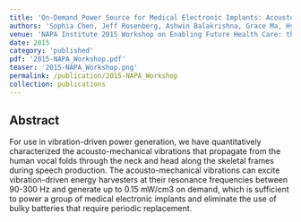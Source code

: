 ```yaml
---
title: 'On-Demand Power Source for Medical Electronic Implants: Acousto-Mechanical Vibrations from Human Vocal Folds'
authors: 'Sophia Chen, Jeff Rosenberg, Ashwin Balakrishna, Grace Ma, Hyunjun Cho, Jeong Oen Lee and Hyuck Choo'
venue: 'NAPA Institute 2015 Workshop on Enabling Future Health Care: the Role of Micro and Nano Technologies'
date: 2015
category: 'published'
pdf: '2015-NAPA_Workshop.pdf'
teaser: '2015-NAPA_Workshop.png'
permalink: /publication/2015-NAPA_Workshop
collection: publications
---
```


Abstract
-------
For use in vibration-driven power generation, we have quantitatively characterized the acousto-mechanical
vibrations that propagate from the human vocal folds through the neck and head along the skeletal frames during speech
production. The acousto-mechanical vibrations can excite vibration-driven energy harvesters at their resonance frequencies
between 90-300 Hz and generate up to 0.15 mW/cm3 on demand, which is sufficient to power a group of medical electronic
implants and eliminate the use of bulky batteries that require periodic replacement.
